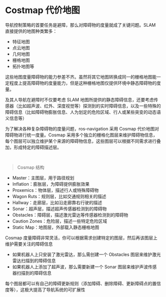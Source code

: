 &emsp;
# Costmap 代价地图

导航控制策略的首要任务是避障，那么对障碍物的度量就成了关键问题。SLAM 直接提供的地图种类繁多：
- 特征地图
- 点云地图
- 几何地图
- 栅格地图
- 拓扑地图等

这些地图度量障碍物的能力参差不齐。虽然将其它地图转换成同一的栅格地图能一定程度上提高障碍物的度量能力，但是这种栅格地图仅提供环境中静态障碍物的度量。

及其人导航在避障时不仅要考虑 SLAM 地图所提供的静态障碍信息，还要考虑传感器（比如超声波、红外、深度视觉等）探测到的实时障碍信息，以及一些特殊的障碍信息（比如障碍物膨胀信息、人为划定的危险区域、行人或某些突变的动态语义信息等）

为了解决各种复杂障碍物的度量问题，ros-navigation 采用 Cosmap 代价地图对障碍物进行统一度量。Cosmap 采用多个独立的栅格化图层来维护障碍物信息，每个图层可以独立维护某个来源的障碍物信息，这些图层可以根据不同需求进行叠加，形成特定的障碍描述层。

&emsp;
>Cosmap 结构
- Master：主图层，用于路径规划
- Inflation：膨胀层，为障碍提供膨胀效果
- Proxemics：物体层，描述行人或特殊障碍物
- Wagon Ruts：规则层，比如交通规则相关的描述
- Hallway：走廊层，比如沿走廊靠右行驶的描述
- Sonar：超声层，描述超声传感器检测到的障碍物
- Obstacles：障碍层，描述激光雷达等传感器检测到的障碍物
- Caution Zones：危险层，描述一些特定危险区域
- Static Map：地图层，外部载入静态栅格地图

Cosmap 度量障碍非常灵活，你可以根据需求创建特定的图层，然后再该图层上维护需要关注的障碍信息
- 如果机器人上只安装了激光雷达，那么需创建一个 Obstacles 图层来维护激光雷达扫描到的障碍信息
- 如果机器人上添加了超声波，那么需要新建一个 Sonar 图层来维护声波传感器扫描到的障碍信息

每个图层都可以有自己的障碍更新规则（添加障碍、删除障碍、更新障碍点的置信度等），这极大提高了导航系统的可扩展性

